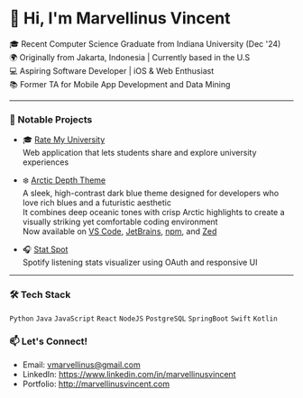 # 👋 Hi, I'm Marvellinus Vincent

🎓 Recent Computer Science Graduate from Indiana University (Dec '24)  
🌍 Originally from Jakarta, Indonesia | Currently based in the U.S  
💻 Aspiring Software Developer | iOS & Web Enthusiast  
📚 Former TA for Mobile App Development and Data Mining

---

### 💼 Notable Projects

- 🎓 [Rate My University](http://ratemyuniversity.io)  
  Web application that lets students share and explore university experiences

- ❄️ [Arctic Depth Theme](http://arcticdepthshowcase.vercel.app)  
  A sleek, high-contrast dark blue theme designed for developers who love rich blues and a futuristic aesthetic  
  It combines deep oceanic tones with crisp Arctic highlights to create a visually striking yet comfortable coding environment  
  Now available on [VS Code](https://marketplace.visualstudio.com/items?itemName=MarvellinusVincent.arctic-depth), [JetBrains](https://plugins.jetbrains.com/plugin/27074-arcticdepth/), [npm](https://www.npmjs.com/package/arctic-depth), and [Zed](https://zed.dev/extensions?query=arctic+depth)

- 🎧 [Stat Spot](https://github.com/MarvellinusVincent/StatTrack)  
  Spotify listening stats visualizer using OAuth and responsive UI

---

### 🛠 Tech Stack
`Python` `Java` `JavaScript` `React` `NodeJS` `PostgreSQL` `SpringBoot` `Swift` `Kotlin`

### 📫 Let's Connect!
- Email: vmarvellinus@gmail.com
- LinkedIn: https://www.linkedin.com/in/marvellinusvincent
- Portfolio: http://marvellinusvincent.com

